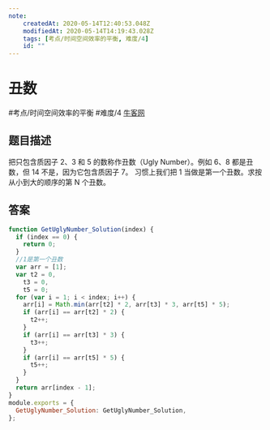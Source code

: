 ```yaml
---
note:
    createdAt: 2020-05-14T12:40:53.048Z
    modifiedAt: 2020-05-14T14:19:43.028Z
    tags: [考点/时间空间效率的平衡, 难度/4]
    id: ""
---
```

# 丑数
#考点/时间空间效率的平衡 #难度/4   [牛客网](https://www.nowcoder.com/practice/6aa9e04fc3794f68acf8778237ba065b?tpId=13&tqId=11186&tPage=2&rp=2&ru=/ta/coding-interviews&qru=/ta/coding-interviews/question-ranking)
<!-- @crossnote.comment "id":"b72c80e6-45d4-4d2d-8198-5ba3cb2468b2" -->  
## 题目描述
把只包含质因子 2、3 和 5 的数称作丑数（Ugly Number）。例如 6、8 都是丑数，但 14 不是，因为它包含质因子 7。 习惯上我们把 1 当做是第一个丑数。求按从小到大的顺序的第 N 个丑数。

## 答案

```javascript
function GetUglyNumber_Solution(index) {
  if (index == 0) {
    return 0;
  }
  //1是第一个丑数
  var arr = [1];
  var t2 = 0,
    t3 = 0,
    t5 = 0;
  for (var i = 1; i < index; i++) {
    arr[i] = Math.min(arr[t2] * 2, arr[t3] * 3, arr[t5] * 5);
    if (arr[i] == arr[t2] * 2) {
      t2++;
    }
    if (arr[i] == arr[t3] * 3) {
      t3++;
    }
    if (arr[i] == arr[t5] * 5) {
      t5++;
    }
  }
  return arr[index - 1];
}
module.exports = {
  GetUglyNumber_Solution: GetUglyNumber_Solution,
};
```